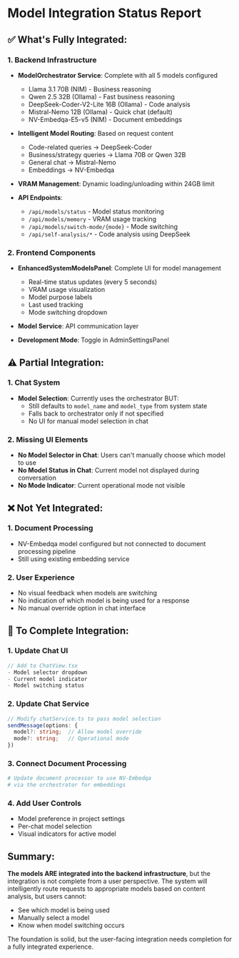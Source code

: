 # Model Integration Status Report

## ✅ What's Fully Integrated:

### 1. Backend Infrastructure
- **ModelOrchestrator Service**: Complete with all 5 models configured
  - Llama 3.1 70B (NIM) - Business reasoning
  - Qwen 2.5 32B (Ollama) - Fast business reasoning  
  - DeepSeek-Coder-V2-Lite 16B (Ollama) - Code analysis
  - Mistral-Nemo 12B (Ollama) - Quick chat (default)
  - NV-Embedqa-E5-v5 (NIM) - Document embeddings

- **Intelligent Model Routing**: Based on request content
  - Code-related queries → DeepSeek-Coder
  - Business/strategy queries → Llama 70B or Qwen 32B
  - General chat → Mistral-Nemo
  - Embeddings → NV-Embedqa

- **VRAM Management**: Dynamic loading/unloading within 24GB limit

- **API Endpoints**: 
  - `/api/models/status` - Model status monitoring
  - `/api/models/memory` - VRAM usage tracking
  - `/api/models/switch-mode/{mode}` - Mode switching
  - `/api/self-analysis/*` - Code analysis using DeepSeek

### 2. Frontend Components
- **EnhancedSystemModelsPanel**: Complete UI for model management
  - Real-time status updates (every 5 seconds)
  - VRAM usage visualization
  - Model purpose labels
  - Last used tracking
  - Mode switching dropdown

- **Model Service**: API communication layer
- **Development Mode**: Toggle in AdminSettingsPanel

## ⚠️ Partial Integration:

### 1. Chat System
- **Model Selection**: Currently uses the orchestrator BUT:
  - Still defaults to `model_name` and `model_type` from system state
  - Falls back to orchestrator only if not specified
  - No UI for manual model selection in chat

### 2. Missing UI Elements
- **No Model Selector in Chat**: Users can't manually choose which model to use
- **No Model Status in Chat**: Current model not displayed during conversation
- **No Mode Indicator**: Current operational mode not visible

## ❌ Not Yet Integrated:

### 1. Document Processing
- NV-Embedqa model configured but not connected to document processing pipeline
- Still using existing embedding service

### 2. User Experience
- No visual feedback when models are switching
- No indication of which model is being used for a response
- No manual override option in chat interface

## 🔧 To Complete Integration:

### 1. Update Chat UI
```typescript
// Add to ChatView.tsx
- Model selector dropdown
- Current model indicator
- Model switching status
```

### 2. Update Chat Service
```typescript
// Modify chatService.ts to pass model selection
sendMessage(options: {
  model?: string;  // Allow model override
  mode?: string;   // Operational mode
})
```

### 3. Connect Document Processing
```python
# Update document processor to use NV-Embedqa
# via the orchestrator for embeddings
```

### 4. Add User Controls
- Model preference in project settings
- Per-chat model selection
- Visual indicators for active model

## Summary:
**The models ARE integrated into the backend infrastructure**, but the integration is not complete from a user perspective. The system will intelligently route requests to appropriate models based on content analysis, but users cannot:
- See which model is being used
- Manually select a model
- Know when model switching occurs

The foundation is solid, but the user-facing integration needs completion for a fully integrated experience.